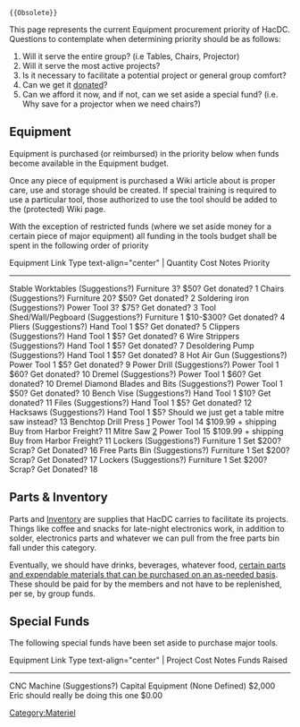 ```{=mediawiki}
{{Obsolete}}
```
This page represents the current Equipment procurement priority of
HacDC. Questions to contemplate when determining priority should be as
follows:

1.  Will it serve the entire group? (i.e Tables, Chairs, Projector)
2.  Will it serve the most active projects?
3.  Is it necessary to facilitate a potential project or general group
    comfort?
4.  Can we get it [donated](Donation)?
5.  Can we afford it now, and if not, can we set aside a special fund?
    (i.e. Why save for a projector when we need chairs?)

## Equipment

Equipment is purchased (or reimbursed) in the priority below when funds
become available in the Equipment budget.

Once any piece of equipment is purchased a Wiki article about is proper
care, use and storage should be created. If special training is required
to use a particular tool, those authorized to use the tool should be
added to the (protected) Wiki page.

With the exception of restricted funds (where we set aside money for a
certain piece of major equipment) all funding in the tools budget shall
be spent in the following order of priority

  Equipment                        Link                                                                          Type         text-align="center" \| Quantity   Cost                  Notes                                           Priority
  -------------------------------- ----------------------------------------------------------------------------- ------------ --------------------------------- --------------------- ----------------------------------------------- ----------
  Stable Worktables                (Suggestions?)                                                                Furniture    3?                                \$50?                 Get donated?                                    1
  Chairs                           (Suggestions?)                                                                Furniture    20?                               \$50?                 Get donated?                                    2
  Soldering iron                   (Suggestions?)                                                                Power Tool   3?                                \$75?                 Get donated?                                    3
  Tool Shed/Wall/Pegboard          (Suggestions?)                                                                Furniture    1                                 \$10-\$300?           Get donated?                                    4
  Pliers                           (Suggestions?)                                                                Hand Tool    1                                 \$5?                  Get donated?                                    5
  Clippers                         (Suggestions?)                                                                Hand Tool    1                                 \$5?                  Get donated?                                    6
  Wire Strippers                   (Suggestions?)                                                                Hand Tool    1                                 \$5?                  Get donated?                                    7
  Desoldering Pump                 (Suggestions?)                                                                Hand Tool    1                                 \$5?                  Get donated?                                    8
  Hot Air Gun                      (Suggestions?)                                                                Power Tool   1                                 \$5?                  Get donated?                                    9
  Power Drill                      (Suggestions?)                                                                Power Tool   1                                 \$60?                 Get donated?                                    10
  Dremel                           (Suggestions?)                                                                Power Tool   1                                 \$60?                 Get donated?                                    10
  Dremel Diamond Blades and Bits   (Suggestions?)                                                                Power Tool   1                                 \$50?                 Get donated?                                    10
  Bench Vise                       (Suggestions?)                                                                Hand Tool    1                                 \$10?                 Get donated?                                    11
  Files                            (Suggestions?)                                                                Hand Tool    1                                 \$5?                  Get donated?                                    12
  Hacksaws                         (Suggestions?)                                                                Hand Tool    1                                 \$5?                  Should we just get a table mitre saw instead?   13
  Benchtop Drill Press             [1](http://www.harborfreight.com/cpi/ctaf/displayitem.taf?Itemnumber=44836)   Power Tool   14                                \$109.99 + shipping   Buy from Harbor Freight?                        11
  Mitre Saw                        [2](http://www.harborfreight.com/cpi/ctaf/displayitem.taf?Itemnumber=91852)   Power Tool   15                                \$109.99 + shipping   Buy from Harbor Freight?                        11
  Lockers                          (Suggestions?)                                                                Furniture    1 Set                             \$200?                Scrap? Get Donated?                             16
  Free Parts Bin                   (Suggestions?)                                                                Furniture    1 Set                             \$200?                Scrap? Get Donated?                             17
  Lockers                          (Suggestions?)                                                                Furniture    1 Set                             \$200?                Scrap? Get Donated?                             18
                                                                                                                                                                                                                                      

## Parts & Inventory

Parts and [Inventory](Inventory) are supplies that HacDC
carries to facilitate its projects. Things like coffee and snacks for
late-night electronics work, in addition to solder, electronics parts
and whatever we can pull from the free parts bin fall under this
category.

Eventually, we should have drinks, beverages, whatever food, [certain
parts and expendable materials that can be purchased on an as-needed
basis](Components_Store). These should be paid for by the
members and not have to be replenished, per se, by group funds.

## Special Funds

The following special funds have been set aside to purchase major tools.

  Equipment     Link             Type                text-align="center" \| Project   Cost      Notes                                  Funds Raised
  ------------- ---------------- ------------------- -------------------------------- --------- -------------------------------------- --------------
  CNC Machine   (Suggestions?)   Capital Equipment   (None Defined)                   \$2,000   Eric should really be doing this one   \$0.00
                                                                                                                                       

[Category:Materiel](Category:Materiel)
